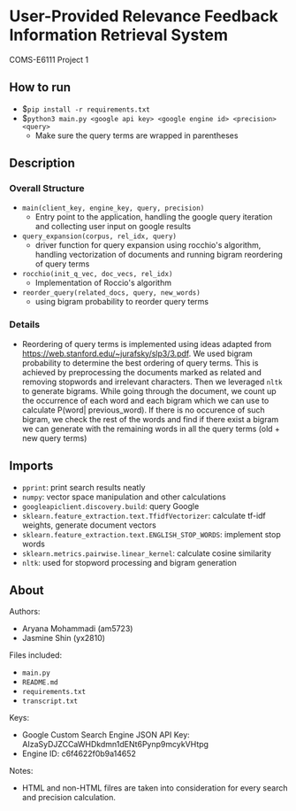 # User-Provided Relevance Feedback Information Retrieval System
COMS-E6111 Project 1


## How to run
- $`pip install -r requirements.txt`
- $`python3 main.py <google api key> <google engine id> <precision> <query>`
  -  Make sure the query terms are wrapped in parentheses


## Description
### Overall Structure
- `main(client_key, engine_key, query, precision)`
  - Entry point to the application, handling the google query iteration and collecting user input on google results
- `query_expansion(corpus, rel_idx, query)`
  - driver function for query expansion using rocchio's algorithm, handling vectorization of documents and running bigram reordering of query terms
- `rocchio(init_q_vec, doc_vecs, rel_idx)`
  - Implementation of Roccio's algorithm
- `reorder_query(related_docs, query, new_words)`
  - using bigram probability to reorder query terms 
### Details
- Reordering of query terms is implemented using ideas adapted from https://web.stanford.edu/~jurafsky/slp3/3.pdf. We used bigram probability to determine the best ordering of query terms. This is achieved by preprocessing the documents marked as related and removing stopwords and irrelevant characters. Then we leveraged `nltk` to generate bigrams. While going through the document, we count up the occurrence of each word and each bigram which we can use to calculate P(word| previous_word). If there is no occurence of such bigram, we check the rest of the words and find if there exist a bigram we can generate with the remaining words in all the query terms (old + new query terms)


## Imports
- `pprint`: print search results neatly
- `numpy`: vector space manipulation and other calculations
- `googleapiclient.discovery.build`: query Google
- `sklearn.feature_extraction.text.TfidfVectorizer`: calculate tf-idf weights, generate document vectors
- `sklearn.feature_extraction.text.ENGLISH_STOP_WORDS`: implement stop words
- `sklearn.metrics.pairwise.linear_kernel`: calculate cosine similarity
- `nltk`: used for stopword processing and bigram generation


## About
Authors: 
- Aryana Mohammadi (am5723)
- Jasmine Shin (yx2810)

Files included:
- `main.py`
- `README.md`
- `requirements.txt`
- `transcript.txt`

Keys:
- Google Custom Search Engine JSON API Key: AIzaSyDJZCCaWHDkdmn1dENt6Pynp9mcykVHtpg
- Engine ID: c6f4622f0b9a14652

Notes: 
- HTML and non-HTML filres are taken into consideration for every search and precision calculation.


